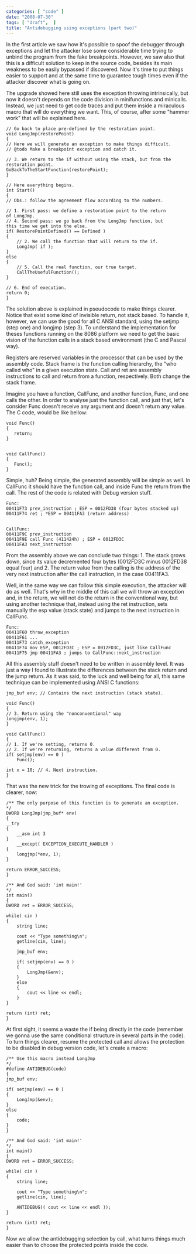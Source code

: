 ```yaml
---
categories: [ "code" ]
date: "2008-07-30"
tags: [ "draft",  ]
title: "Antidebugging using exceptions (part two)"
---
```

In the first article we saw how it's possible to spoof the debugger
through exceptions and let the attacker lose some considerable time
trying to unbind the program from the fake breakpoints. However, we
saw also that this is a difficult solution to keep in the source code,
besides its main weakness to be easily bypassed if discovered. Now it's
time to put things easier to support and at the same time to guarantee
tough times even if the attacker discover what is going on.

The upgrade showed here still uses the exception throwing intrinsically,
but now it doesn't depends on the code division in minifunctions and
minicalls. Instead, we just need to get code traces and put them inside
a miraculous macro that will do everything we want. This, of course,
after some "hammer work" that will be explained here.

    // Go back to place pre-defined by the restoration point.
    void LongJmp(restorePoint)
    {
	// Here we will generate an exception to make things difficult.
	// @todo Make a breakpoint exception and catch it.
    
	// 3. We return to the if without using the stack, but from the
	restoration point.
	GoBackToTheStartFunction(restorePoint);
    }
    
    // Here everything begins.
    int Start()
    {
	// Obs.: follow the agreement flow according to the numbers.
    
	// 1. First pass: we define a restoration point to the return
	of LongJmp.
	// 4. Second pass: we go back from the LongJmp function, but
	this time we get into the else.
	if( RestorePointDefined() == Defined )
	{
		// 2. We call the function that will return to the if.
		LongJmp( if );
	}
	else
	{
		// 5. Call the real function, our true target.
		CallTheUsefulFunction();
	}
    
	// 6. End of execution.
	return 0;
    } 
    

The solution above is explained in pseudocode to make things
clearer. Notice that exist some kind of invisible return, not stack
based. To handle it, however, we can use the good for all C ANSI standard,
using the setjmp (step one) and longjmp (step 3). To understand the
implementation for theses functions running on the 8086 platform we need
to get the basic vision of the function calls in a stack based environment
(the C and Pascal way).

Registers are reserved variables in the processor that can be used by
the assembly code. Stack frame is the function calling hierarchy, the
"who called who" in a given execution state. Call and ret are assembly
instructions to call and return from a function, respectively. Both
change the stack frame.

Imagine you have a function, CallFunc, and another function, Func,
and one calls the other. In order to analyse just the function call,
and just that, let's consider Func doesn't receive any argument and
doesn't return any value. The C code, would be like bellow:

    
    void Func()
    {
       return;
    }

    
    void CallFunc()
    {
       Func();
    }

Simple, huh? Being simple, the generated assembly will be simple as
well. In CallFunc it should have the function call, and inside Func the
return from the call. The rest of the code is related with Debug version
stuff.

    
    Func:
    00411F73 prev_instruction ; ESP = 0012FD38 (four bytes stacked up)
    00411F74 ret ; *ESP = 00411FA3 (return address)

    
    CallFunc:
    00411F9C prev_instruction
    00411F9E call Func (411424h) ; ESP = 0012FD3C
    00411FA3 next_instruction

From the assembly above we can conclude two things: 1. The stack grows
down, since its value decremented four bytes (0012FD3C minus 0012FD38
equal four) and 2. The return value from the calling is the address of the
very next instruction after the call instruction, in the case 00411FA3.

Well, in the same way we can follow this simple execution, the attacker
will do as well. That's why in the middle of this call we will throw
an exception and, in the return, we will not do the return in the
conventional way, but using another technique that, instead using the
ret instruction, sets manually the esp value (stack state) and jumps to
the next instruction in CallFunc.

    
    Func:
    00411F60 throw_exception
    00411F61 ...
    00411F73 catch_exception
    00411F74 mov ESP, 0012FD3C ; ESP = 0012FD3C, just like CallFunc
    00411F75 jmp 00411FA3 ; jumps to CallFunc::next_instruction

All this assembly stuff doesn't need to be written in assembly level. It
was just a way I found to illustrate the differences between the stack
return and the jump return. As it was said, to the luck and well being
for all, this same technique can be implemented using ANSI C functions:

    jmp_buf env; // Contains the next instruction (stack state).
    
    void Func()
    {
	// 3. Return using the "nonconventional" way
	longjmp(env, 1);
    }
    
    void CallFunc()
    {
	// 1. If we're setting, returns 0.
	// 2. If we're returning, returns a value different from 0.
	if( setjmp(env) == 0 )
		Func();
    
	int x = 10; // 4. Next instruction.
    } 
    

That was the new trick for the trowing of exceptions. The final code is
clearer, now:

    /** The only purpose of this function is to generate an exception.
    */
    DWORD LongJmp(jmp_buf* env)
    {
	__try
	{
		__asm int 3
	}
		__except( EXCEPTION_EXECUTE_HANDLER )
	{
		longjmp(*env, 1);
	}
    
	return ERROR_SUCCESS;
    }
    
    /** And God said: 'int main!'
    */
    int main()
    {
	DWORD ret = ERROR_SUCCESS;
    
	while( cin )
	{
		string line;
    
		cout << "Type something\n";
		getline(cin, line);
    
		jmp_buf env;
    
		if( setjmp(env) == 0 )
		{
			LongJmp(&env);
		}
		else
		{
			cout << line << endl;
		}
	}
    
	return (int) ret;
    } 
    

At first sight, it seems a waste the if being directly in the code
(remember we gonna use the same conditional structure in several parts in
the code). To turn things clearer, resume the protected call and allows
the protection to be disabled in debug version code, let's create a
macro:

    /** Use this macro instead LongJmp
    */
    #define ANTIDEBUG(code)
    {
	jmp_buf env;
    
	if( setjmp(env) == 0 )
	{
		LongJmp(&env);
	}
	else
	{
		code;
	}
    }
    
    /** And God said: 'int main!'
    */
    int main()
    {
	DWORD ret = ERROR_SUCCESS;
    
	while( cin )
	{
		string line;
    
		cout << "Type something\n";
		getline(cin, line);
    
		ANTIDEBUG(( cout << line << endl ));
	}
    
	return (int) ret;
    } 
    

Now we allow the antidebugging selection by call, what turns things much
easier than to choose the protected points inside the code.
